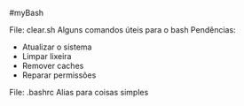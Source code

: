 #myBash

File: clear.sh 
Alguns comandos úteis para o bash
Pendências:
- Atualizar o sistema
- Limpar lixeira
- Remover caches
- Reparar permissões

File: .bashrc
Alias para coisas simples
